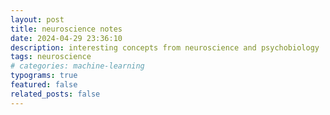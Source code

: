 ```yaml
---
layout: post
title: neuroscience notes
date: 2024-04-29 23:36:10
description: interesting concepts from neuroscience and psychobiology
tags: neuroscience
# categories: machine-learning
typograms: true
featured: false
related_posts: false
---
```


<!-- 
-----
How to learn large amounts of information
- Active learning / Notes
    - actively understanding what you're writing and not just copying notes from board
- First person
    - try to put things into your own life
- Metacognition
    - know what you know and what you don't know
- Rule of 1/2s
    - review slides after day 1, day 2, day 4, day 8, etc.

----
### Memory Systems

Long Term Memory

1. Declarative - Explicit
- consists of words, meanings, facts, general knowledge
- we often don't know where or when we acquired this knowledge, but it is vital for comprehension

2. Nondeclarative - Implicit
- Procedural - motor skills, habits, unconsciously learned rules -> repetition leads to changes in the striatum

Priming - unconscious activation of long term memory by sensory input, affecting conscious perception and thought, keeps us thinking along logical lines -> neocortex (frontal)

Spreading-activation model: proposes that the activation of any one concept initiates a spread of activity to nearby concepts in the network, which primes those concepts so they become temporarily more retrievable than they were before.




----
### LTP and Serendipity


Long-term potentiation (LTP) is a process involving persistent strengthening of synapses that leads to a long-lasting increase in signal transmission between neurons. It is an important process in the context of synaptic plasticity. LTP recording is widely recognized as a cellular model for the study of memory.

LTP is like a marriage bond, connections are stronger between the presynpatic and postsynaptic neurons.

Long Term Potentiation - the biomolecular process that your neurons go through as you learn
- how connections between neurons are strengthened through repeated pairing/firing
- neurons that fire together, wire together (using LTP)
    - our brain cells communicate with one another via synaptic transmission - one brain cell releases a chemical (neurotransmitter) that the next brain cell absorbs. This communication process is known as "neuronal firing." When brain cells communicate frequently, the connection between them strengthens. Messages that travel the same pathway in the brain over & over begin to transmit faster and faster. With enough repetition, they become automatic. That's why we practice things like hitting a golf ball - with enough practice, we can go on automatic pilot.

A dendritic spine is a small membranous profusion from a neuron's dendrite that typically receives input from a single axon at the synapse.

The more the spines are stimulated, the bigger, more stable, and longer lived they become (in contrast with smaller, immature spines, which are more transient).
These large, so-called mushroom or stubby spines are thought to be one of the physical correlates of memory.

IMAGE

Repeated long-term potentiation causes spines to become larger and heartier.

In 2014, a study found that after mice ran forward on a rod, their layer V neurons formed new spines on some dendritic branches, but not others (these so-called learning-induced spines are correlated with long-term motor skill retention). If the mice ran forward on the rod again, they tended to form more spines on the same branches. If they ran backward, they formed new spines, but on different branches.

Some of the mice were kept awake for several hours after they ran, while others were allowed to sleep. In the brains of the mice who slept, the same neurons that had fired while the mice were running started firing again during sleep. Ultimately, the mice who slept formed spines that were longer lasting and more numerous than those formed by their sleep-deprived peers.


Synapses are strengthened and maintained in stages:
Changes in synaptic strength that support LTP evolve in stages that can be identified by the unique molecular processes that support each stage.

Lasting synaptic changes depend on a temporally ordered sequence of molecular events
- Generation, Stabilization, Consolidation, Maintenance

How do we create permanent memories through this system?
- the synaptic molecules that support memory are very short lived compared to the duration of our memories
- so how is memory stored?
- occasional activation signals a host of maintenance molecular processes -->
